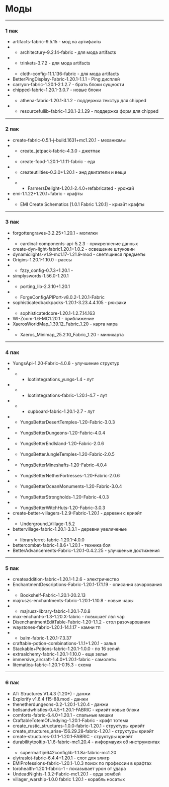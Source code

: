 # Моды
---

### 1 пак
+ artifacts-fabric-9.5.15 - мод на артифакты
+ + architectury-9.2.14-fabric - для мода artifacts
+ + trinkets-3.7.2 - для мода artifacts
+ + cloth-config-11.1.136-fabric - для мода artifacts
+ BetterPingDisplay-Fabric-1.20.1-1.1.1 - Ping дисплей
+ carryon-fabric-1.20.1-2.1.2.7 - брать блоки сущности
+ chipped-fabric-1.20.1-3.0.7 - новые блоки
+ + athena-fabric-1.20.1-3.1.2 - поддержка текстур для chipped
+ + resourcefullib-fabric-1.20.1-2.1.29 - поддержка форм для chipped
---
### 2 пак
+ create-fabric-0.5.1-j-build.1631+mc1.20.1 - механизмы
+ + create_jetpack-fabric-4.3.0 - джетпак
+ + create-food-1.20.1-1.1.11-fabric - еда
+ + createutilities-0.3.0+1.20.1 - энд двигатели и вещи
+ + + FarmersDelight-1.20.1-2.4.0+refabricated - урожай
+ emi-1.1.22+1.20.1+fabric - крафты
+ + EMI Create Schematics [1.0.1 Fabric 1.20.1] - криэйт крафты 
---
### 3 пак
+ forgottengraves-3.2.25+1.20.1 - могилки
+ + cardinal-components-api-5.2.3 - прикрепление данных
+ create-dyn-light-fabric1.20.1+1.0.2 - освещение штуковин
+ dynamiclights-v1.9-mc1.17-1.21.9-mod - светящиеся предметы
+ Origins-1.20.1-1.10.0 - рассы
+ + fzzy_config-0.7.3+1.20.1 - 
+ simplyswords-1.56.0-1.20.1
+ + porting_lib-2.3.10+1.20.1
+ + ForgeConfigAPIPort-v8.0.2-1.20.1-Fabric
+ sophisticatedbackpacks-1.20.1-3.23.4.4.105 - рюкзаки
+ + sophisticatedcore-1.20.1-1.2.7.14.163
+ WI-Zoom-1.6-MC1.20.1 - приближение
+ XaerosWorldMap_1.39.12_Fabric_1.20 - карта мира
+ + Xaeros_Minimap_25.2.10_Fabric_1.20 - миникарта
---
### 4 пак
+ YungsApi-1.20-Fabric-4.0.6 - улучшение структур
+ + + lootintegrations_yungs-1.4 - лут
+ + + lootintegrations-fabric-1.20.1-4.7 - лут
+ + + cupboard-fabric-1.20.1-2.7 - лут
+ + YungsBetterDesertTemples-1.20-Fabric-3.0.3
+ + YungsBetterDungeons-1.20-Fabric-4.0.4
+ + YungsBetterEndIsland-1.20-Fabric-2.0.6
+ + YungsBetterJungleTemples-1.20-Fabric-2.0.5
+ + YungsBetterMineshafts-1.20-Fabric-4.0.4
+ + YungsBetterNetherFortresses-1.20-Fabric-2.0.6
+ + YungsBetterOceanMonuments-1.20-Fabric-3.0.4
+ + YungsBetterStrongholds-1.20-Fabric-4.0.3
+ + YungsBetterWitchHuts-1.20-Fabric-3.0.3
+ create-better-villagers-1.2.9-Fabric-1.20.1 - деревни с криэйт
+ + Underground_Village-1.5.2
+ bettervillage-fabric-1.20.1-3.3.1 - деревни увеличеные
+ + libraryferret-fabric-1.20.1-4.0.0
+ bettercombat-fabric-1.8.6+1.20.1 - техника боя
+ BetterAdvancements-Fabric-1.20.1-0.4.2.25 - улучшеные достижения
---
### 5 пак
+ createaddition-fabric+1.20.1-1.2.6 - электричество
+ EnchantmentDescriptions-Fabric-1.20.1-17.1.19 - описания зачарования
+ + Bookshelf-Fabric-1.20.1-20.2.13 
+ majruszs-enchantments-fabric-1.20.1-1.10.8 - новые чары
+ + majrusz-library-fabric-1.20.1-7.0.8
+ max-enchant-x-1.3-1.20.X-fabric - повышает лвл чар
+ DisenchantmentEditTable-Fabric-1.20-1.1.2 - стол разочарования 
+ waystones-fabric-1.20.1-14.1.17 - камни тп
+ + balm-fabric-1.20.1-7.3.37
+ craftable-potion-combinations-1.1.1+1.20.1 - залья
+ Stackable+Potions-fabric-1.20.1-1.0.0 - по 16 зелий
+ extraalchemy-fabric-1.20.1-1.10.0 - еще зелья
+ immersive_aircraft-1.4.0+1.20.1-fabric - самолеты
+ litematica-fabric-1.20.1-0.15.3 - схема
---
### 6 пак
+ ATi Structures V1.4.3 (1.20+) - данжи
+ Explorify v1.6.4 f15-88.mod - данжи
+ thenetherdungeons-0.2-1.20.1-1.20.4 - данжи
+ bellsandwhistles-0.4.5+1.20.1-FABRIC - криэйт новые блоки
+ comforts-fabric-6.4.0+1.20.1 - спальные мешки 
+ CraftableTotemOfUndying-1.20.1-Fabric - крафт тотема
+ create_rustic_structures-1.0.0-fabric-1.20.1 - структуры криэйт
+ create_structures_arise-156.29.28-fabric-1.20.1 - структуры криэйт
+ create-structures-0.1.1-1.20.1-FABRIC - структуры криэйт
+ durabilitytooltip-1.1.6-fabric-mc1.20.4 - информауия об инструментах
+ + supermartijn642configlib-1.1.8a-fabric-mc1.20
+ elytraslot-fabric-6.4.4+1.20.1 - слот для элитр
+ EMIProfessions-fabric-1.20.1-1.0.3 поиск по профессии в крафтах 
+ torohealth-1.20.1-fabric-1 - показывает урон от удара
+ UndeadNights-1.3.2-Fabric-mc1.20.1 - орда зомбей
+ villager_warship-1.0.0 fabric 1.20.1 - корабль носатых